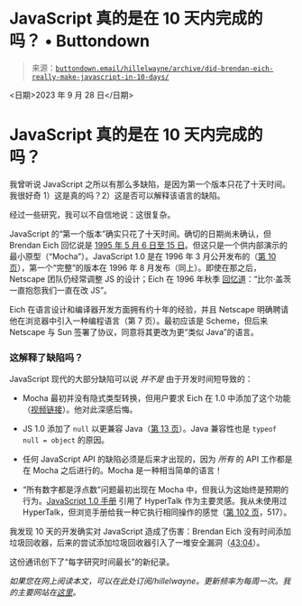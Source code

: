 <!--yml

类别：未分类

日期：2024-05-27 14:26:03

-->

# JavaScript 真的是在 10 天内完成的吗？ • Buttondown

> 来源：[`buttondown.email/hillelwayne/archive/did-brendan-eich-really-make-javascript-in-10-days/`](https://buttondown.email/hillelwayne/archive/did-brendan-eich-really-make-javascript-in-10-days/)

<日期>2023 年 9 月 28 日</日期>

# JavaScript 真的是在 10 天内完成的吗？

我曾听说 JavaScript 之所以有那么多缺陷，是因为第一个版本只花了十天时间。我很好奇 1）这是真的吗？2）这是否可以解释该语言的缺陷。

经过一些研究，我可以不自信地说：这很复杂。

JavaScript 的“第一个版本”确实只花了十天时间。确切的日期尚未确认，但 Brendan Eich 回忆说是 [1995 年 5 月 6 日至 15 日](https://www.quora.com/In-which-10-days-of-May-did-Brendan-Eich-write-JavaScript-Mocha-in-1995)。但这只是一个供内部演示的最小原型（“Mocha”）。JavaScript 1.0 是在 1996 年 3 月公开发布的（[第 10 页](http://www.wirfs-brock.com/allen/jshopl.pdf)），第一个“完整”的版本在 1996 年 8 月发布（同上）。即使在那之后，Netscape 团队仍经常调整 JS 的设计；Eich 在 1996 年秋季 [回忆道](https://brendaneich.com/2011/06/)：“比尔·盖茨一直抱怨我们一直在改 JS”。

Eich 在语言设计和编译器开发方面拥有约十年的经验，并且 Netscape 明确聘请他在浏览器中引入一种编程语言（第 7 页）。最初应该是 Scheme，但后来 Netscape 与 Sun 签署了协议，同意将其更改为更“类似 Java”的语言。

### 这解释了缺陷吗？

JavaScript 现代的大部分缺陷可以说 *并不是* 由于开发时间短导致的：

+   Mocha 最初并没有隐式类型转换，但用户要求 Eich 在 1.0 中添加了这个功能（[视频链接](https://youtu.be/krB0enBeSiE?si=s9_oUf9Tp9Nxz-qh&t=2503)）。他对此深感后悔。

+   JS 1.0 添加了 `null` 以更兼容 Java（[第 13 页](http://www.wirfs-brock.com/allen/jshopl.pdf)）。Java 兼容性也是 `typeof null = object` 的原因。

+   任何 JavaScript API 的缺陷必须是后来才出现的，因为 *所有* 的 API 工作都是在 Mocha 之后进行的。Mocha 是一种相当简单的语言！

+   “所有数字都是浮点数”问题最初出现在 Mocha 中，但我认为这始终是预期的行为。[JavaScript 1.0 手册](https://web.archive.org/web/19970613234917/http://home.netscape.com/eng/mozilla/2.0/handbook/javascript/index.html) 引用了 HyperTalk 作为主要灵感。我从未使用过 HyperTalk，但浏览手册给我一种它执行相同操作的感觉（[第 102 页](https://cancel.fm/stuff/share/HyperCard_Script_Language_Guide_1.pdf)，517）。

我发现 10 天的开发确实对 JavaScript 造成了伤害：Brendan Eich 没有时间添加垃圾回收器，后来的尝试添加垃圾回收器引入了一堆安全漏洞（[43:04](https://youtu.be/krB0enBeSiE?si=dHTMzc0DXbj-1ELQ&t=2584)）。

这份通讯创下了“每字研究时间最长”的新纪录。

*如果您在网上阅读本文，可以在此处订阅/hillelwayne。更新频率为每周一次。我的主要网站在[这里](https://www.hillelwayne.com)。*

